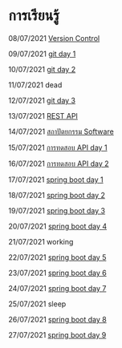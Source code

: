 # การเรียนรู้

08/07/2021 [Version Control](sum-up/20210708.md)

09/07/2021 [git day 1](sum-up/20210709.md)

10/07/2021 [git day 2](sum-up/20210710.md)

11/07/2021 dead

12/07/2021 [git day 3](sum-up/20210712.md)

13/07/2021 [REST API](sum-up/20210713.md)

14/07/2021 [สถาปัตยกรรม Software](sum-up/20210714.md)

15/07/2021 [การทดสอบ API day 1](sum-up/20210715.md)

16/07/2021 [การทดสอบ API day 2](sum-up/20210716.md)

17/07/2021 [spring boot day 1](sum-up/20210717.md)

18/07/2021 [spring boot day 2](sum-up/20210718.md)

19/07/2021 [spring boot day 3](sum-up/20210719.md)

20/07/2021 [spring boot day 4](sum-up/20210720.md)

21/07/2021 working

22/07/2021 [spring boot day 5](sum-up/20210722.md)

23/07/2021 [spring boot day 6](sum-up/20210723.md)

24/07/2021 [spring boot day 7](sum-up/20210724.md)

25/07/2021 sleep

26/07/2021 [spring boot day 8](sum-up/20210726.md)

27/07/2021 [spring boot day 9](sum-up/20210727.md)
